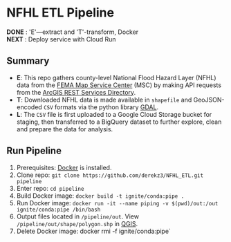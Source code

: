 # NFHL ETL Pipeline  


**DONE** : 'E'—extract and 'T'-transform, Docker  
**NEXT** : Deploy service with Cloud Run


## Summary

- **E**: This repo gathers county-level National Flood Hazard Layer (NFHL) data from the [FEMA Map Service Center](https://msc.fema.gov/portal/advanceSearch#searchresultsanchor) (MSC) by making API requests from the [ArcGIS REST Services Directory](https://hazards.fema.gov/gis/nfhl/rest/services/public/NFHL/MapServer).  
- **T**: Downloaded NFHL data is made available in `shapefile` and GeoJSON-encoded `CSV` formats via the python library [GDAL](https://gdal.org/index.html).  
- **L**: The `CSV` file is first uploaded to a Google Cloud Storage bucket for staging, then transferred to a BigQuery dataset to further explore, clean and prepare the data for analysis.


## Run Pipeline

1. Prerequisites: [Docker](https://docs.docker.com/engine/install/) is installed.
2. Clone repo: `git clone https://github.com/derekz3/NFHL_ETL.git pipeline`
3. Enter repo: `cd pipeline`
4. Build Docker image: `docker build -t ignite/conda:pipe .`
5. Run Docker image: `docker run -it --name piping -v $(pwd)/out:/out ignite/conda:pipe /bin/bash`
6. Output files located in `/pipeline/out`. View `/pipeline/out/shape/polygon.shp` in [QGIS](https://qgis.org/en/site/forusers/download.html).
7. Delete Docker image: docker rmi -f ignite/conda:pipe`

<br>
